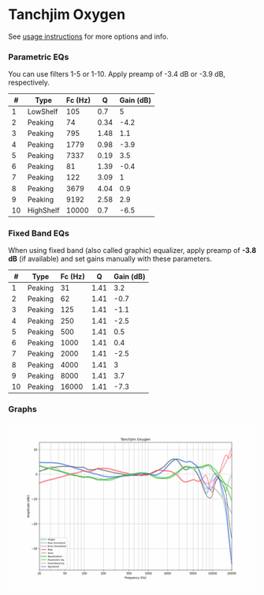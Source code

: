 # Tanchjim Oxygen
See [usage instructions](https://github.com/jaakkopasanen/AutoEq#usage) for more options and info.

### Parametric EQs
You can use filters 1-5 or 1-10. Apply preamp of -3.4 dB or -3.9 dB, respectively.

|   # | Type      |   Fc (Hz) |    Q |   Gain (dB) |
|-----|-----------|-----------|------|-------------|
|   1 | LowShelf  |       105 | 0.7  |         5   |
|   2 | Peaking   |        74 | 0.34 |        -4.2 |
|   3 | Peaking   |       795 | 1.48 |         1.1 |
|   4 | Peaking   |      1779 | 0.98 |        -3.9 |
|   5 | Peaking   |      7337 | 0.19 |         3.5 |
|   6 | Peaking   |        81 | 1.39 |        -0.4 |
|   7 | Peaking   |       122 | 3.09 |         1   |
|   8 | Peaking   |      3679 | 4.04 |         0.9 |
|   9 | Peaking   |      9192 | 2.58 |         2.9 |
|  10 | HighShelf |     10000 | 0.7  |        -6.5 |

### Fixed Band EQs
When using fixed band (also called graphic) equalizer, apply preamp of **-3.8 dB** (if available) and set gains manually with these parameters.

|   # | Type    |   Fc (Hz) |    Q |   Gain (dB) |
|-----|---------|-----------|------|-------------|
|   1 | Peaking |        31 | 1.41 |         3.2 |
|   2 | Peaking |        62 | 1.41 |        -0.7 |
|   3 | Peaking |       125 | 1.41 |        -1.1 |
|   4 | Peaking |       250 | 1.41 |        -2.5 |
|   5 | Peaking |       500 | 1.41 |         0.5 |
|   6 | Peaking |      1000 | 1.41 |         0.4 |
|   7 | Peaking |      2000 | 1.41 |        -2.5 |
|   8 | Peaking |      4000 | 1.41 |         3   |
|   9 | Peaking |      8000 | 1.41 |         3.7 |
|  10 | Peaking |     16000 | 1.41 |        -7.3 |

### Graphs
![](./Tanchjim%20Oxygen.png)
